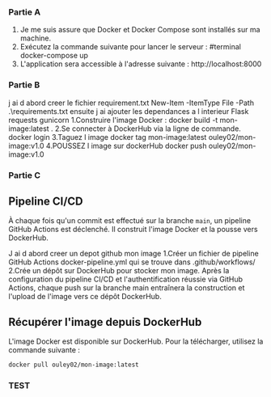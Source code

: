 ### Partie A

1. Je me suis assure que Docker et Docker Compose sont installés sur ma machine.
2. Exécutez la commande suivante pour lancer le serveur :
  #terminal
    docker-compose up
3. L'application sera accessible à l'adresse suivante :
    http://localhost:8000

### Partie B
 j ai d abord creer le fichier requirement.txt
     New-Item -ItemType File -Path .\requirements.txt
 ensuite j ai ajouter les dependances a l interieur
     Flask
     requests
     gunicorn
1.Construire l'image Docker : 
   docker build -t mon-image:latest .
2.Se connecter à DockerHub via la ligne de commande. 
   docker login
3.Taguez l image
   docker tag mon-image:latest ouley02/mon-image:v1.0
4.POUSSEZ l image sur dockerHub
   docker push ouley02/mon-image:v1.0


### Partie C

## Pipeline CI/CD

À chaque fois qu'un commit est effectué sur la branche `main`, un pipeline GitHub Actions est déclenché. Il construit l'image Docker et la pousse vers DockerHub.

J ai d abord creer un depot github mon image
1.Créer un fichier de pipeline GitHub Actions
    docker-pipeline.yml qui se trouve dans .github/workflows/
2.Crée un dépôt sur DockerHub pour stocker mon image.
Après la configuration du pipeline CI/CD et l'authentification réussie via GitHub Actions, chaque push sur la branche main entraînera la construction et l'upload de l'image vers ce dépôt DockerHub.

## Récupérer l'image depuis DockerHub

L'image Docker est disponible sur DockerHub. Pour la télécharger, utilisez la commande suivante :

```bash
docker pull ouley02/mon-image:latest  
```
 
 ### TEST 
 









